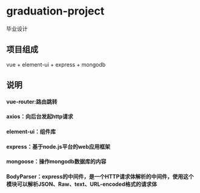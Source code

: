 # graduation-project
毕业设计

## 项目组成
vue + element-ui + express + mongodb

## 说明
#### vue-router:路由跳转
#### axios：向后台发起http请求
#### element-ui：组件库
#### express：基于node.js平台的web应用框架
#### mongoose：操作mongodb数据库的内容
#### BodyParser：express的中间件，是一个HTTP请求体解析的中间件，使用这个模块可以解析JSON、Raw、text、URL-encoded格式的请求体
